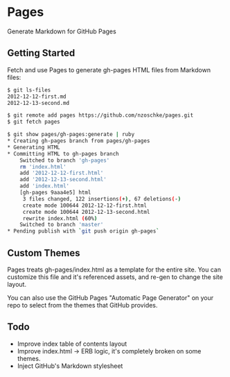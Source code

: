 # Pages

Generate Markdown for GitHub Pages

## Getting Started

Fetch and use Pages to generate gh-pages HTML files from Markdown files:

```bash
$ git ls-files
2012-12-12-first.md
2012-12-13-second.md

$ git remote add pages https://github.com/nzoschke/pages.git
$ git fetch pages

$ git show pages/gh-pages:generate | ruby
* Creating gh-pages branch from pages/gh-pages
* Generating HTML
* Committing HTML to gh-pages branch
    Switched to branch 'gh-pages'
    rm 'index.html'
    add '2012-12-12-first.html'
    add '2012-12-13-second.html'
    add 'index.html'
    [gh-pages 9aaa4e5] html
     3 files changed, 122 insertions(+), 67 deletions(-)
     create mode 100644 2012-12-12-first.html
     create mode 100644 2012-12-13-second.html
     rewrite index.html (60%)
    Switched to branch 'master'
* Pending publish with `git push origin gh-pages`
```

## Custom Themes

Pages treats gh-pages/index.html as a template for the entire site. You can
customize this file and it's referenced assets, and re-gen to change the site
layout.

You can also use the GitHub Pages "Automatic Page Generator" on your repo to 
select from the themes that GitHub provides.

## Todo

* Improve index table of contents layout
* Improve index.html -> ERB logic, it's completely broken on some themes.
* Inject GitHub's Markdown stylesheet
